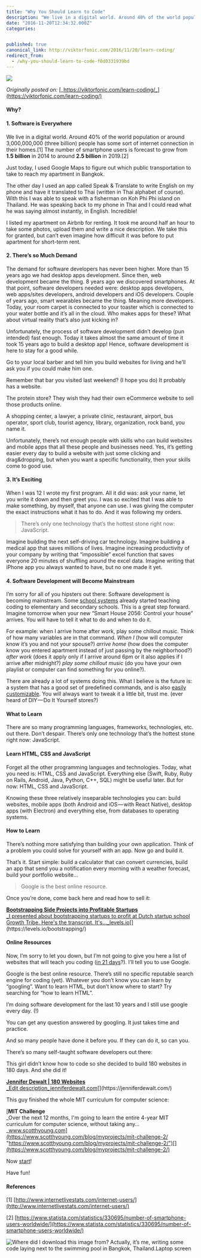 ```yaml
---
title: "Why You Should Learn to Code"
description: "We live in a digital world. Around 40% of the world population or around 3,000,000,000 (three billion) people has some sort of internet connection in their homes.[1] The number of smartphone users is…"
date: "2016-11-20T12:34:32.000Z"
categories: 


published: true
canonical_link: http://viktorfonic.com/2016/11/20/learn-coding/
redirect_from:
  - /why-you-should-learn-to-code-f0d0331939bd
---
```


![](./asset-1.jpg)

_Originally posted on:_ [_https://viktorfonic.com/learn-coding/_](https://viktorfonic.com/learn-coding/)

#### Why?

#### 1\. Software is Everywhere

We live in a digital world. Around 40% of the world population or around 3,000,000,000 (three billion) people has some sort of internet connection in their homes.\[1\] The number of smartphone users is forecast to grow from **1.5 billion** in 2014 to around **2.5 billion** in 2019.\[2\]

Just today, I used Google Maps to figure out which public transportation to take to reach my apartment in Bangkok.

The other day I used an app called Speak & Translate to write English on my phone and have it translated to Thai (written in Thai alphabet of course). With this I was able to speak with a fisherman on Koh Phi Phi island on Thailand. He was speaking back to my phone in Thai and I could read what he was saying almost instantly, in English. Incredible!

I listed my apartment on Airbnb for renting. It took me around half an hour to take some photos, upload them and write a nice description. We take this for granted, but can’t even imagine how difficult it was before to put apartment for short-term rent.

#### 2\. There’s so Much Demand

The demand for software developers has never been higher. More than 15 years ago we had desktop apps development. Since then, web development became the thing. 8 years ago we discovered smartphones. At that point, software developers needed were: desktop apps developers, web apps/sites developers, android developers and iOS developers. Couple of years ago, smart wearables became the thing. Meaning more developers. Today, your room carpet is connected to your toaster which is connected to your water bottle and it’s all in the cloud. Who makes apps for these? What about virtual reality that’s also just kicking in?

Unfortunately, the process of software development didn’t develop (pun intended) fast enough. Today it takes almost the same amount of time it took 15 years ago to build a desktop app! Hence, software development is here to stay for a good while.

Go to your local barber and tell him you build websites for living and he’ll ask you if you could make him one.

Remember that bar you visited last weekend? (I hope you do) It probably has a website.

The protein store? They wish they had their own eCommerce website to sell those products online.

A shopping center, a lawyer, a private clinic, restaurant, airport, bus operator, sport club, tourist agency, library, organization, rock band, you name it.

Unfortunately, there’s not enough people with skills who can build websites and mobile apps that all these people and businesses need. Yes, it’s getting easier every day to build a website with just some clicking and drag&dropping, but when you want a specific functionality, then your skills come to good use.

#### 3\. It’s Exciting

When I was 12 I wrote my first program. All it did was: ask your name, let you write it down and then greet you. I was so excited that I was able to make something, by myself, that anyone can use. I was giving the computer the exact instructions what it has to do. And it was following my orders.

> There’s only one technology that’s the hottest stone right now: JavaScript.

Imagine building the next self-driving car technology. Imagine building a medical app that saves millions of lives. Imagine increasing productivity of your company by writing that “impossible” excel function that saves everyone 20 minutes of shuffling around the excel data. Imagine writing that iPhone app you always wanted to have, but no one made it yet.

#### 4\. Software Development will Become Mainstream

I’m sorry for all of you hipsters out there: Software development is becoming mainstream. Some [school systems](http://theconversation.com/an-education-for-the-21st-century-means-teaching-coding-in-schools-42046) already started teaching coding to elementary and secondary schools. This is a great step forward. Imagine tomorrow when your new “Smart House 2056: Control your house” arrives. You will have to tell it what to do and when to do it.

For example: when I arrive home after work, play some chillout music. Think of how many variables are in that command. _When I_ (how will computer know it’s you and not your spouse?) _arrive home_ (how does the computer know you entered apartment instead of just passing by the neighborhood?) _after work_ (does it apply only if I arrive around 6pm or it also applies if I arrive after midnight?) _play some chillout music_ (do you have your own playlist or computer can find something for you online?).

There are already a lot of systems doing this. What I believe is the future is: a system that has a good set of predefined commands, and is also [easily customizable](https://ifttt.com/). You will always want to tweak it a little bit, trust me. (ever heard of DIY — Do It Yourself stores?)

#### What to Learn

There are so many programming languages, frameworks, technologies, etc. out there. Don’t despair. There’s only one technology that’s the hottest stone right now: JavaScript.

#### Learn HTML, CSS and JavaScript

Forget all the other programming languages and technologies. Today, what you need is: HTML, CSS and JavaScript. Everything else (Swift, Ruby, Ruby on Rails, Android, Java, Python, C++, SQL) might be useful later. But for now: HTML, CSS and JavaScript.

Knowing these three relatively inseparable technologies you can: build websites, mobile apps (both Android and iOS — with React Native), desktop apps (with Electron) and everything else, from databases to operating systems.

#### How to Learn

There’s nothing more satisfying than building your own application. Think of a problem you could solve for yourself with an app. Now go and build it.

That’s it. Start simple: build a calculator that can convert currencies, build an app that send you a notification every morning with a weather forecast, build your portfolio website…

> Google is the best online resource.

Once you’re done, come back here and read how to sell it:

[**Bootstrapping Side Projects into Profitable Startups**  
_I presented about bootstrapping startups to profit at Dutch startup school Growth Tribe. Here's the transcript. It's…_levels.io](https://levels.io/bootstrapping/ "https://levels.io/bootstrapping/")[](https://levels.io/bootstrapping/)

#### Online Resources

Now, I’m sorry to let you down, but I’m not going to give you here a list of websites that will teach you coding ([in 21 days](http://abstrusegoose.com/249)?). I’ll tell you to use Google.

Google is the best online resource. There’s still no specific reputable search engine for coding (yet). Whatever you don’t know you can learn by “googling”. Want to learn HTML, but don’t know where to start? Try searching for “how to learn HTML”.

I’m doing software development for the last 10 years and I still use google every day. (!)

You can get any question answered by googling. It just takes time and practice.

And so many people have done it before you. If they can do it, so can you.

There’s so many self-taught software developers out there:

This girl didn’t know how to code so she decided to build 180 websites in 180 days. And she did it!

[**Jennifer Dewalt | 180 Websites**  
_Edit description_jenniferdewalt.com](https://jenniferdewalt.com/ "https://jenniferdewalt.com/")[](https://jenniferdewalt.com/)

This guy finished the whole MIT curriculum for computer science:

[**MIT Challenge**  
_Over the next 12 months, I'm going to learn the entire 4-year MIT curriculum for computer science, without taking any…_www.scotthyoung.com](https://www.scotthyoung.com/blog/myprojects/mit-challenge-2/ "https://www.scotthyoung.com/blog/myprojects/mit-challenge-2/")[](https://www.scotthyoung.com/blog/myprojects/mit-challenge-2/)

Now [start](http://google.com/)!

Have fun!

#### References

\[1\] [http://www.internetlivestats.com/internet-users/](http://www.internetlivestats.com/internet-users/)

\[2\] [https://www.statista.com/statistics/330695/number-of-smartphone-users-worldwide/](https://www.statista.com/statistics/330695/number-of-smartphone-users-worldwide/)

![Where did I download this image from? Actually, it’s me, writing some code laying next to the swimming pool in Bangkok, Thailand.Laptop screen](./asset-2.jpg)
